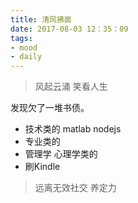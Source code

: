 ```yaml
---
title: 清风拂面
date: 2017-08-03 12：35：09
tags: 
- mood
- daily
---
```

>风起云涌 笑看人生


发现欠了一堆书债。
- 技术类的 matlab  nodejs
- 专业类的
- 管理学 心理学类的
- 刷Kindle

>远离无效社交 养定力
